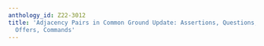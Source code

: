 ```yaml
---
anthology_id: Z22-3012
title: 'Adjacency Pairs in Common Ground Update: Assertions, Questions, Greetings,
  Offers, Commands'
---
```

